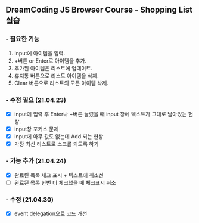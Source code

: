 ## DreamCoding JS Browser Course - Shopping List 실습

### - 필요한 기능

1. Input에 아이템을 입력.
2. +버튼 or Enter로 아이템을 추가.
3. 추가된 아이템은 리스트에 업데이트.
4. 휴지통 버튼으로 리스트 아이템을 삭제.
5. Clear 버튼으로 리스트의 모든 아이템 삭제.

### - 수정 필요 (21.04.23)

- [x] input에 입력 후 Enter나 +버튼 눌렀을 때 input 창에 텍스트가 그대로 남아있는 현상.
- [x] input창 포커스 문제
- [x] input에 아무 값도 없는데 Add 되는 현상
- [x] 가장 최신 리스트로 스크롤 되도록 하기

### - 기능 추가 (21.04.24)

- [x] 완료된 목록 체크 표시 + 텍스트에 취소선
- [ ] 완료된 목록 한번 더 체크했을 때 체크표시 취소

### - 수정 (21.04.30)

- [x] event delegation으로 코드 개선
